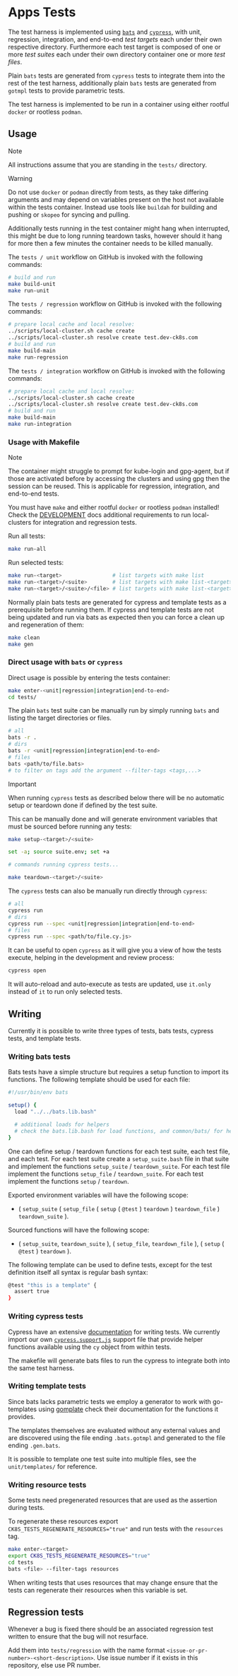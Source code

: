 # Apps Tests

The test harness is implemented using [`bats`](https://github.com/bats-core/bats-core) and [`cypress`](https://github.com/cypress-io/cypress), with unit, regression, integration, and end-to-end _test targets_ each under their own respective directory.
Furthermore each test target is composed of one or more _test suites_ each under their own directory container one or more _test files_.

Plain `bats` tests are generated from `cypress` tests to integrate them into the rest of the test harness, additionally plain `bats` tests are generated from `gotmpl` tests to provide parametric tests.

The test harness is implemented to be run in a container using either rootful `docker` or rootless `podman`.

## Usage

> [!note]
> All instructions assume that you are standing in the `tests/` directory.

> [!warning]
> Do not use `docker` or `podman` directly from tests, as they take differing arguments and may depend on variables present on the host not available within the tests container.
> Instead use tools like `buildah` for building and pushing or `skopeo` for syncing and pulling.
>
> Additionally tests running in the test container might hang when interrupted, this might be due to long running teardown tasks, however should it hang for more then a few minutes the container needs to be killed manually.

The `tests / unit` workflow on GitHub is invoked with the following commands:

```bash
# build and run
make build-unit
make run-unit
```

The `tests / regression` workflow on GitHub is invoked with the following commands:

```bash
# prepare local cache and local resolve:
../scripts/local-cluster.sh cache create
../scripts/local-cluster.sh resolve create test.dev-ck8s.com
# build and run
make build-main
make run-regression
```

The `tests / integration` workflow on GitHub is invoked with the following commands:

```bash
# prepare local cache and local resolve:
../scripts/local-cluster.sh cache create
../scripts/local-cluster.sh resolve create test.dev-ck8s.com
# build and run
make build-main
make run-integration
```

### Usage with Makefile

> [!note]
> The container might struggle to prompt for kube-login and gpg-agent, but if those are activated before by accessing the clusters and using gpg then the session can be reused.
> This is applicable for regression, integration, and end-to-end tests.

You must have `make` and either rootful `docker` or rootless `podman` installed!
Check the [DEVELOPMENT](../DEVELOPMENT.md) docs additional requirements to run local-clusters for integration and regression tests.

Run all tests:

```bash
make run-all
```

Run selected tests:

```bash
make run-<target>                # list targets with make list
make run-<target>/<suite>        # list targets with make list-<target>
make run-<target>/<suite>/<file> # list targets with make list-<target>/<suite>
```

Normally plain bats tests are generated for cypress and template tests as a prerequisite before running them.
If cypress and template tests are not being updated and run via bats as expected then you can force a clean up and regeneration of them:

```bash
make clean
make gen
```

### Direct usage with `bats` or `cypress`

Direct usage is possible by entering the tests container:

```bash
make enter-<unit|regression|integration|end-to-end>
cd tests/
```

The plain `bats` test suite can be manually run by simply running `bats` and listing the target directories or files.

```bash
# all
bats -r .
# dirs
bats -r <unit|regression|integration|end-to-end>
# files
bats <path/to/file.bats>
# to filter on tags add the argument --filter-tags <tags,...>
```

> [!important]
> When running `cypress` tests as described below there will be no automatic setup or teardown done if defined by the test suite.
>
> This can be manually done and will generate environment variables that must be sourced before running any tests:
>
> ```bash
> make setup-<target>/<suite>
>
> set -a; source suite.env; set +a
>
> # commands running cypress tests...
>
> make teardown-<target>/<suite>
> ```

The `cypress` tests can also be manually run directly through `cypress`:

```bash
# all
cypress run
# dirs
cypress run --spec <unit|regression|integration|end-to-end>
# files
cypress run --spec <path/to/file.cy.js>
```

It can be useful to open `cypress` as it will give you a view of how the tests execute, helping in the development and review process:

```bash
cypress open
```

It will auto-reload and auto-execute as tests are updated, use `it.only` instead of `it` to run only selected tests.

## Writing

Currently it is possible to write three types of tests, bats tests, cypress tests, and template tests.

### Writing bats tests

Bats tests have a simple structure but requires a setup function to import its functions.
The following template should be used for each file:

```bash
#!/usr/bin/env bats

setup() {
  load "../../bats.lib.bash"

  # additional loads for helpers
  # check the bats.lib.bash for load functions, and common/bats/ for helpers
}
```

One can define setup / teardown functions for each test suite, each test file, and each test.
For each test suite create a `setup_suite.bash` file in that suite and implement the functions `setup_suite` / `teardown_suite`.
For each test file implement the functions `setup_file` / `teardown_suite`.
For each test implement the functions `setup` / `teardown`.

Exported environment variables will have the following scope:

- ( `setup_suite` ( `setup_file` ( `setup` ( `@test` ) `teardown` ) `teardown_file` ) `teardown_suite` ).

Sourced functions will have the following scope:

- ( `setup_suite`, `teardown_suite` ), ( `setup_file`, `teardown_file` ), ( `setup` ( `@test` ) `teardown` ).

The following template can be used to define tests, except for the test definition itself all syntax is regular bash syntax:

```bash
@test "this is a template" {
  assert true
}
```

### Writing cypress tests

Cypress have an extensive [documentation](https://docs.cypress.io) for writing tests.
We currently import our own [`cypress.support.js`](cypress.support.js) support file that provide helper functions available using the `cy` object from within tests.

The makefile will generate bats files to run the cypress to integrate both into the same test harness.

### Writing template tests

Since bats lacks parametric tests we employ a generator to work with go-templates using [gomplate](https://github.com/hairyhenderson/gomplate) check their documentation for the functions it provides.

The templates themselves are evaluated without any external values and are discovered using the file ending `.bats.gotmpl` and generated to the file ending `.gen.bats`.

It is possible to template one test suite into multiple files, see the `unit/templates/` for reference.

### Writing resource tests

Some tests need pregenerated resources that are used as the assertion during tests.

To regenerate these resources export `CK8S_TESTS_REGENERATE_RESOURCES="true"` and run tests with the `resources` tag.

```bash
make enter-<target>
export CK8S_TESTS_REGENERATE_RESOURCES="true"
cd tests
bats <file> --filter-tags resources
```

When writing tests that uses resources that may change ensure that the tests can regenerate their resources when this variable is set.

## Regression tests

Whenever a bug is fixed there should be an associated regression test written to ensure that the bug will not resurface.

Add them into `tests/regression` with the name format `<issue-or-pr-number>-<short-description>`.
Use issue number if it exists in this repository, else use PR number.
